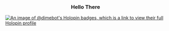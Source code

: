 ### <p text align="center"> Hello There </p>

<!--
**dimebot/dimebot** is a ✨ _special_ ✨ repository because its `README.md` (this file) appears on your GitHub profile.


Here are some ideas to get you started:

- 🔭 I’m currently working on ...
- 🌱 I’m currently learning ...
- 👯 I’m looking to collaborate on ...
- 🤔 I’m looking for help with ...
- 💬 Ask me about ...
- 📫 How to reach me: ...
- 😄 Pronouns: ...
- ⚡ Fun fact: ...
-->
[![An image of @dimebot's Holopin badges, which is a link to view their full Holopin profile](https://holopin.me/dimebot)](https://holopin.io/@dimebot)
